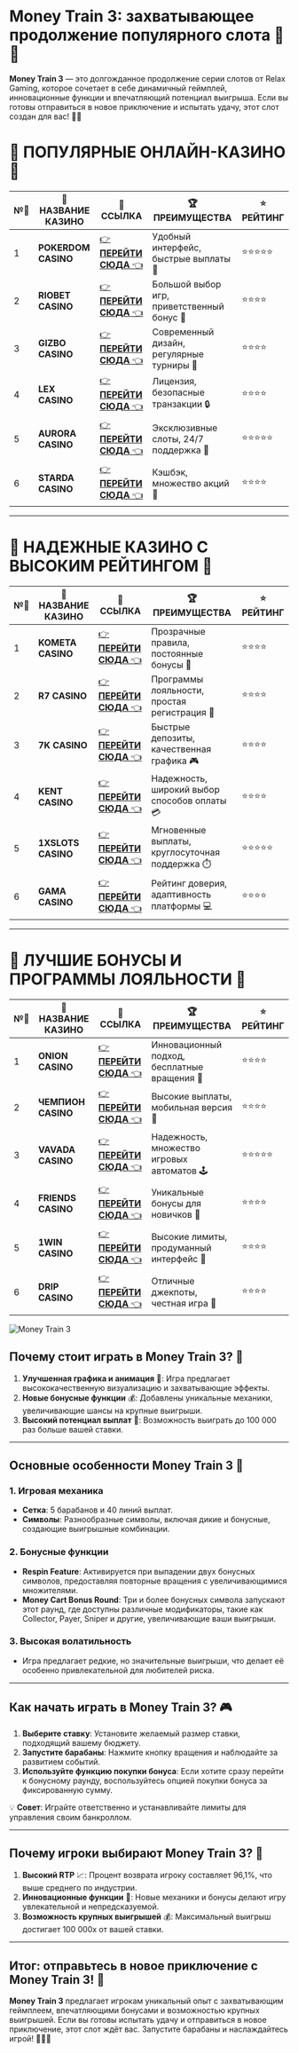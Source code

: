 # Money Train 3: захватывающее продолжение популярного слота 🎰🚂

**Money Train 3** — это долгожданное продолжение серии слотов от Relax Gaming, которое сочетает в себе динамичный геймплей, инновационные функции и впечатляющий потенциал выигрыша. Если вы готовы отправиться в новое приключение и испытать удачу, этот слот создан для вас! 🎲✨

# 🌟 ПОПУЛЯРНЫЕ ОНЛАЙН-КАЗИНО 🌟

| №️⃣ | 🎰 НАЗВАНИЕ КАЗИНО                       | 🔗 ССЫЛКА                                                                          | 🏆 ПРЕИМУЩЕСТВА                              | ⭐ РЕЙТИНГ |
|-----|------------------------------------------|------------------------------------------------------------------------------------|---------------------------------------------|------------|
| 1   | **POKERDOM CASINO**                      | [👉 **ПЕРЕЙТИ СЮДА** 👈](https://brandplay.link/4k77v2yx)                          | Удобный интерфейс, быстрые выплаты 🤑         | ⭐⭐⭐⭐⭐     |
| 2   | **RIOBET CASINO**                        | [👉 **ПЕРЕЙТИ СЮДА** 👈](https://brandplay.link/7xBLTPyj)                          | Большой выбор игр, приветственный бонус 🎁    | ⭐⭐⭐⭐      |
| 3   | **GIZBO CASINO**                         | [👉 **ПЕРЕЙТИ СЮДА** 👈](https://brandplay.link/bprXw4YV)                          | Современный дизайн, регулярные турниры 🏅      | ⭐⭐⭐⭐      |
| 4   | **LEX CASINO**                           | [👉 **ПЕРЕЙТИ СЮДА** 👈](https://brandplay.link/zW4hdDFV)                          | Лицензия, безопасные транзакции 🔒            | ⭐⭐⭐⭐      |
| 5   | **AURORA CASINO**                        | [👉 **ПЕРЕЙТИ СЮДА** 👈](https://10trafic-stat2.com/click/668546556bcc6313411604bd/6766/13032/subaccount) | Эксклюзивные слоты, 24/7 поддержка 🌟         | ⭐⭐⭐⭐⭐     |
| 6   | **STARDA CASINO**                        | [👉 **ПЕРЕЙТИ СЮДА** 👈](https://brandplay.link/fB7xwRFL)                          | Кэшбэк, множество акций 🎉                    | ⭐⭐⭐⭐      |

---

# 🏅 НАДЕЖНЫЕ КАЗИНО С ВЫСОКИМ РЕЙТИНГОМ 🏅

| №️⃣ | 🎰 НАЗВАНИЕ КАЗИНО                       | 🔗 ССЫЛКА                                                                          | 🏆 ПРЕИМУЩЕСТВА                              | ⭐ РЕЙТИНГ |
|-----|------------------------------------------|------------------------------------------------------------------------------------|---------------------------------------------|------------|
| 1   | **KOMETA CASINO**                        | [👉 **ПЕРЕЙТИ СЮДА** 👈](https://brandplay.link/8ZymQJV8)                          | Прозрачные правила, постоянные бонусы 🔄      | ⭐⭐⭐⭐      |
| 2   | **R7 CASINO**                            | [👉 **ПЕРЕЙТИ СЮДА** 👈](https://brandplay.link/bMd3Yjsw)                          | Программы лояльности, простая регистрация 📝   | ⭐⭐⭐⭐      |
| 3   | **7K CASINO**                            | [👉 **ПЕРЕЙТИ СЮДА** 👈](https://brandplay.link/BvQyFShp)                          | Быстрые депозиты, качественная графика 🎮      | ⭐⭐⭐⭐      |
| 4   | **KENT CASINO**                          | [👉 **ПЕРЕЙТИ СЮДА** 👈](https://brandplay.link/Fv2WP3js)                          | Надежность, широкий выбор способов оплаты 💳  | ⭐⭐⭐⭐      |
| 5   | **1XSLOTS CASINO**                       | [👉 **ПЕРЕЙТИ СЮДА** 👈](https://brandplay.link/hSB1khtr)                          | Мгновенные выплаты, круглосуточная поддержка ⏱️| ⭐⭐⭐⭐⭐     |
| 6   | **GAMA CASINO**                          | [👉 **ПЕРЕЙТИ СЮДА** 👈](https://brandplay.link/j6NMKsDz)                          | Рейтинг доверия, адаптивность платформы 💻     | ⭐⭐⭐⭐      |

---

# 🎁 ЛУЧШИЕ БОНУСЫ И ПРОГРАММЫ ЛОЯЛЬНОСТИ 🎁

| №️⃣ | 🎰 НАЗВАНИЕ КАЗИНО                       | 🔗 ССЫЛКА                                                                          | 🏆 ПРЕИМУЩЕСТВА                              | ⭐ РЕЙТИНГ |
|-----|------------------------------------------|------------------------------------------------------------------------------------|---------------------------------------------|------------|
| 1   | **ONION CASINO**                         | [👉 **ПЕРЕЙТИ СЮДА** 👈](https://brandplay.link/zBGRVpQ9)                          | Инновационный подход, бесплатные вращения 🎡  | ⭐⭐⭐⭐      |
| 2   | **ЧЕМПИОН CASINO**                       | [👉 **ПЕРЕЙТИ СЮДА** 👈](https://temon-gter.cfd/go/lRq?p80412p304504pcc44t17455)   | Высокие выплаты, мобильная версия 📱          | ⭐⭐⭐⭐      |
| 3   | **VAVADA CASINO**                        | [👉 **ПЕРЕЙТИ СЮДА** 👈](https://vavadapartner.pro/?promo=ea5c9275-6854-4505-94fc-95ab18221945-linkb2) | Надежность, множество игровых автоматов 🕹️    | ⭐⭐⭐⭐⭐     |
| 4   | **FRIENDS CASINO**                       | [👉 **ПЕРЕЙТИ СЮДА** 👈](https://gofriends.vc/linkb2)                              | Уникальные бонусы для новичков 🤝             | ⭐⭐⭐⭐      |
| 5   | **1WIN CASINO**                          | [👉 **ПЕРЕЙТИ СЮДА** 👈](https://brandplay.link/smXVpBbG)                          | Высокие лимиты, продуманный интерфейс 🎯      | ⭐⭐⭐⭐      |
| 6   | **DRIP CASINO**                          | [👉 **ПЕРЕЙТИ СЮДА** 👈](https://drp-ircp01.com/c07e6a3db)                          | Отличные джекпоты, честная игра 💎            | ⭐⭐⭐⭐      |

![Money Train 3](https://spadok.org.ua/images/bolokhiv/bezdepozytni-poslugy-lavyna.jpg)

## Почему стоит играть в Money Train 3? 🚀

1. **Улучшенная графика и анимация** 🎨: Игра предлагает высококачественную визуализацию и захватывающие эффекты.
2. **Новые бонусные функции** 💰: Добавлены уникальные механики, увеличивающие шансы на крупные выигрыши.
3. **Высокий потенциал выплат** 💎: Возможность выиграть до 100 000 раз больше вашей ставки.

---

## Основные особенности Money Train 3 🎯

### 1. Игровая механика

- **Сетка**: 5 барабанов и 40 линий выплат.
- **Символы**: Разнообразные символы, включая дикие и бонусные, создающие выигрышные комбинации.

### 2. Бонусные функции

- **Respin Feature**: Активируется при выпадении двух бонусных символов, предоставляя повторные вращения с увеличивающимися множителями.
- **Money Cart Bonus Round**: Три и более бонусных символа запускают этот раунд, где доступны различные модификаторы, такие как Collector, Payer, Sniper и другие, увеличивающие ваши выигрыши.

### 3. Высокая волатильность

- Игра предлагает редкие, но значительные выигрыши, что делает её особенно привлекательной для любителей риска.

---

## Как начать играть в Money Train 3? 🎮

1. **Выберите ставку**: Установите желаемый размер ставки, подходящий вашему бюджету.
2. **Запустите барабаны**: Нажмите кнопку вращения и наблюдайте за развитием событий.
3. **Используйте функцию покупки бонуса**: Если хотите сразу перейти к бонусному раунду, воспользуйтесь опцией покупки бонуса за фиксированную сумму.

💡 **Совет**: Играйте ответственно и устанавливайте лимиты для управления своим банкроллом.

---

## Почему игроки выбирают Money Train 3? 🌟

1. **Высокий RTP** 📈: Процент возврата игроку составляет 96,1%, что выше среднего по индустрии.
2. **Инновационные функции** 🔧: Новые механики и бонусы делают игру увлекательной и непредсказуемой.
3. **Возможность крупных выигрышей** 💰: Максимальный выигрыш достигает 100 000x от вашей ставки.

---

## Итог: отправьтесь в новое приключение с Money Train 3! 🎉

**Money Train 3** предлагает игрокам уникальный опыт с захватывающим геймплеем, впечатляющими бонусами и возможностью крупных выигрышей. Если вы готовы испытать удачу и отправиться в новое приключение, этот слот ждёт вас. Запустите барабаны и наслаждайтесь игрой! 🎰🚂✨
